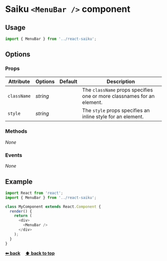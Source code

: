 # Saiku `<MenuBar />` component

## Usage

```javascript
import { MenuBar } from '../react-saiku';
```

## Options

### Props

Attribute        | Options                                       | Default | Description
---              | ---                                           | ---     | ---
`className`      | *string*                                      |         | The `className` props specifies one or more classnames for an element.
`style`          | *string*                                      |         | The `style` props specifies an inline style for an element.

### Methods

*None*

### Events

*None*

## Example

```javascript
import React from 'react';
import { MenuBar } from '../react-saiku';

class MyComponent extends React.Component {
  render() {
    return (
      <div>
        <MenuBar />
      </div>
    );
  }
}
```

**[⬅ back](../)**&nbsp;&nbsp;&nbsp;&nbsp;**[⬆ back to top](#saiku-manubar--component)**
